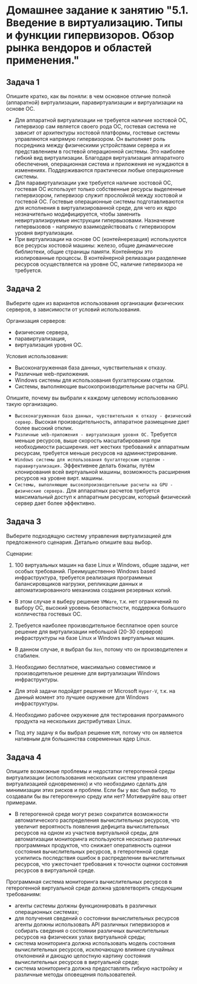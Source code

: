# Домашнее задание к занятию "5.1. Введение в виртуализацию. Типы и функции гипервизоров. Обзор рынка вендоров и областей применения."

## Задача 1

Опишите кратко, как вы поняли: в чем основное отличие полной (аппаратной) виртуализации, паравиртуализации и виртуализации на основе ОС.  
  
* Для аппаратной виртуализации не требуется наличие хостовой ОС, гипервизор сам является своего рода ОС, гостевая система не зависит от архитектуры хостовой платформы, гостевые системы управляются напрямую гипервизором. Он выполняет роль посредника между физическими устройствами сервера и их представлением в гостевой операционной системы. Это наиболее гибкий вид виртуализации. Благодаря виртуализация аппаратного обеспечения, операционная система и приложения не нуждаются в изменениях. Поддерживаются практически любые операционные системы.
* Для паравиртуализации уже требуется наличие хостовой ОС, гостевая ОС использует только собственные ресурсы выделенные гипервизором, гипервизор служит прослойкой между хостовой и гостевой ОС. Гостевые операционные системы подготавливаются для исполнения в виртуализированной среде, для чего их ядро незначительно модифицируется, чтобы заменить невиртуализируемые инструкции гипервызовами. Назначение гипервызовов - напрямую взаимодействовать с гипервизором уровня виртуализации.
* При виртуализации на основе ОС (контейнерезация) используются все ресурсы хостовой машины: железо, общие динамические библиотеки, общие страницы памяти. Контейнеры это изолированные процессы. В контейнерной релиазации разделение ресурсов осуществляется на уровне ОС, наличие гипервизора не требуется.

## Задача 2

Выберите один из вариантов использования организации физических серверов, в зависимости от условий использования.

Организация серверов:
- физические сервера,
- паравиртуализация,
- виртуализация уровня ОС.

Условия использования:
- Высоконагруженная база данных, чувствительная к отказу.
- Различные web-приложения.
- Windows системы для использования бухгалтерским отделом.
- Системы, выполняющие высокопроизводительные расчеты на GPU.

Опишите, почему вы выбрали к каждому целевому использованию такую организацию.

* `Высоконагруженная база данных, чувствительная к отказу - физический сервер.` Высокая производительность, аппаратное размещение дает более высокий отклик.
* `Различные web-приложения - виртуализация уровня ОС.` Требуется меньше ресурсов, выше скорость масштабирования при необходимости расширения. нет жестких требований к аппаратным ресурсам, требуется меньше ресурсов на администрирование.
* `Windows системы для использования бухгалтерским отделом - паравиртуализация.` Эффективнее делать бэкапы, путём клонирования всей виртуальной машины, возможность расширения ресурсов на уровне вирт. машины.
* `Системы, выполняющие высокопроизводительные расчеты на GPU - физические сервера.` Для аппаратных расчетов требуется максимальный доступ к аппаратным ресурсам, который физический сервер дает более эффективно.

## Задача 3

Выберите подходящую систему управления виртуализацией для предложенного сценария. Детально опишите ваш выбор.

Сценарии:

1. 100 виртуальных машин на базе Linux и Windows, общие задачи, нет особых требований. Преимущественно Windows based инфраструктура, требуется реализация программных балансировщиков нагрузки, репликации данных и автоматизированного механизма создания резервных копий.
* В этом случае я выберу решение `VMWare`, т.к. нет ограничений по выбору ОС, высокий уровень безопастности, поддержка большого колличества гостевых ОС.
2. Требуется наиболее производительное бесплатное open source решение для виртуализации небольшой (20-30 серверов) инфраструктуры на базе Linux и Windows виртуальных машин.
* В данном случае, я выбрал бы `Xen`, потому что он производителен и стабилен.  
3. Необходимо бесплатное, максимально совместимое и производительное решение для виртуализации Windows инфраструктуры.
* Для этой задачи подойдет решение от Microsoft `Hyper-V`, т.к. на данный момент это лучшее окружение для Windows инфраструктуры. 
4. Необходимо рабочее окружение для тестирования программного продукта на нескольких дистрибутивах Linux.
* Под эту задачу я бы выбрал решение `KVM`, потому что он является нативным для большинства современных ядер Linux.

## Задача 4

Опишите возможные проблемы и недостатки гетерогенной среды виртуализации (использования нескольких систем управления виртуализацией одновременно) и что необходимо сделать для минимизации этих рисков и проблем. Если бы у вас был выбор, то создавали бы вы гетерогенную среду или нет? Мотивируйте ваш ответ примерами.
* В гетерогенной среде могут резко сократится возможности автоматического распределения вычислительных ресурсов, что увеличит вероятность появления дефицита вычислительных ресурсов на одном из участков виртуальной среды, для автоматизации мониторинга используются несколько различных программных продуктов, что снижает оперативность оценки состояния вычислительных ресурсов, в гетерогенной среде усилились последствия ошибок в распределении вычислительных ресурсов, что ужесточает требования к точности оценки состояния ресурсов в виртуальной среде.  

Программная система мониторинга вычислительных ресурсов в гетерогенной виртуальной среде должна удовлетворять следующим требованиям:  
- агенты системы должны функционировать в различных операционных системах;  
- для получения сведений о состоянии вычислительных ресурсов агенты должны использовать API различных гипервизоров и собирать сведения о состоянии различных
вычислительных ресурсов на физических узлах виртуальной среды;  
- система мониторинга должна использовать модель состояния вычислительных ресурсов, исключающую влияние случайных отклонений и дающую целостную картину состояния вычислительных ресурсов в виртуальной среде;  
- система мониторинга должна предоставлять гибкую настройку и различные методы оповещения пользователей.
